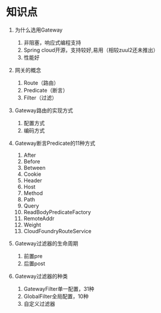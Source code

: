 # 知识点
1. 为什么选用Gateway
    1. 非阻塞，响应式编程支持
    1. Spring cloud开源，支持较好,易用（相较zuul2还未推出）
    1. 性能好
1. 网关的概念
    1. Route（路由）
    1. Predicate（断言）
    1. Filter（过滤）

1. Gateway路由的实现方式
    1. 配置方式
    1. 编码方式
    
1. Gateway断言Predicate的11种方式 
    1. After
    1. Before
    1. Between
    1. Cookie
    1. Header
    1. Host
    1. Method
    1. Path
    1. Query
    1. ReadBodyPredicateFactory
    1. RemoteAddr
    1. Weight
    1. CloudFoundryRouteService
    
1. Gateway过滤器的生命周期
    1. 前置pre
    1. 后置post
    
1. Gateway过滤器的种类
    1. GatewayFilter单一配置，31种
    1. GlobalFilter全局配置，10种
    1. 自定义过滤器

